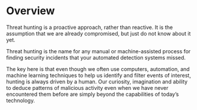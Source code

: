 # Overview

Threat hunting is a proactive approach, rather than reactive. It is the assumption that we are already compromised, but just do not know about it yet.

Threat hunting is the name for any manual or machine-assisted process for finding security incidents that your automated detection systems missed.

The key here is that even though we often use computers, automation, and machine learning techniques to help us identify and filter events of interest, hunting is always driven by a human. Our curiosity, imagination and ability to deduce patterns of malicious activity even when we have never encountered them before are simply beyond the capabilities of today’s technology.
